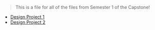 > This is a file for all of the files from Semester 1 of the Capstone!

- [Design Project 1]()
- [Design Project 2]()
